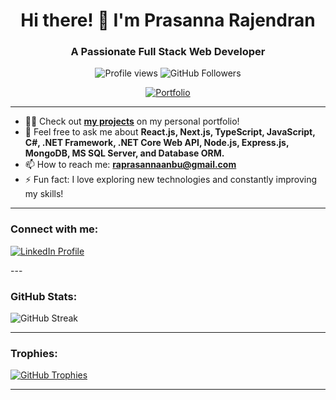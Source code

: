 

<h1 align="center">Hi there! 👋 I'm Prasanna Rajendran</h1>
<h3 align="center">A Passionate Full Stack Web Developer</h3>

<p align="center">
  <img src="https://komarev.com/ghpvc/?username=prasanna-collab&label=Profile%20views&color=0e75b6&style=flat" alt="Profile views" />
  <img src="https://img.shields.io/github/followers/prasanna-collab?label=Followers&style=social" alt="GitHub Followers" />
</p>

<p align="center">
  <a href="https://glanceofprasanna.netlify.app/" target="_blank"><img src="https://img.shields.io/badge/Portfolio-Glance%20of%20Prasanna-blue?style=for-the-badge" alt="Portfolio" /></a>
</p>

---

- 👨‍💻 Check out **[my projects](https://glanceofprasanna.netlify.app/)** on my personal portfolio!
- 💬 Feel free to ask me about **React.js, Next.js, TypeScript, JavaScript, C#, .NET Framework, .NET Core Web API, Node.js, Express.js, MongoDB, MS SQL Server, and Database ORM.**
- 📫 How to reach me: **raprasannaanbu@gmail.com**
- ⚡ Fun fact: I love exploring new technologies and constantly improving my skills!

---

<h3 align="left">Connect with me:</h3>
<p align="left">
  <a href="https://www.linkedin.com/in/prasanna-rajendran/" target="_blank">
    <img src="https://img.shields.io/badge/LinkedIn-Prasanna%20Rajendran-blue?style=for-the-badge&logo=linkedin" alt="LinkedIn Profile" />
  </a>
</p>
---

<h3 align="left">GitHub Stats:</h3>
<p align="left">
  <img src="https://github-readme-streak-stats.herokuapp.com/?user=prasanna-collab&theme=radical" alt="GitHub Streak" />
</p>

---

<h3 align="left">Trophies:</h3>
<p align="left">
  <a href="https://github.com/ryo-ma/github-profile-trophy">
    <img src="https://github-profile-trophy.vercel.app/?username=prasanna-collab&theme=radical" alt="GitHub Trophies" />
  </a>
</p>

---
